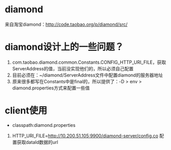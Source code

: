 diamond
=======

来自淘宝diamond：http://code.taobao.org/p/diamond/src/

diamond设计上的一些问题？
==
1. com.taobao.diamond.common.Constants.CONFIG_HTTP_URI_FILE，获取ServerAddress的值，当前没实现他们的，所以必须自己配置
1. 目前必须在：~/diamond/ServerAddress文件中配置diamond的服务器地址
1. 原来很多都写在Constants中是final的，所以提供了：-D > env > diamond.properties方式来配置一些值

client使用
==
* classpath:diamond.properties
 1. HTTP_URI_FILE=http://10.200.51.105:9900/diamond-server/config.co 配置获取dataId数据的url
